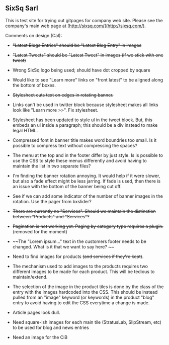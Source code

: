 SixSq Sarl
----------

This is test site for trying out gitpages for company web site.
Please see the company's main web page at
[http://sixsq.com/](http://sixsq.com/).

Comments on design (Cal):

  * ~~"Latest Blogs Entries" should be "Latest Blog Entry" in images~~

  * ~~"Latest Tweets" should be "Latest Tweet" in images (if we stick
    with one tweet)~~

  * Wrong SixSq logo being used; should have dot cropped by square

  * Would like to see "Learn more" links on "front latest" to be
    aligned along the bottom of boxes.

  * ~~Stylesheet cuts text on edges in rotating banner.~~ 

  * Links can't be used in twitter block because stylesheet makes all
    links look like "Learn more >>".  Fix stylesheet.

  * Stylesheet has been updated to style ul in the tweet block.  But,
    this embeds an ul inside a paragraph; this should be a div
    instead to make legal HTML.

  * Compressed font in banner title makes word boundries too small.
    Is it possible to compress text without compressing the spaces? 

  * The menu at the top and in the footer differ by just style.  Is is
    possible to use the CSS to style these menus differently and avoid
    having to maintain the list in two separate files? 

  * I'm finding the banner rotation annoying.  It would help if it
    were slower, but also a fade effect might be less jarring.  If
    fade is used, then there is an issue with the bottom of the banner
    being cut off. 

  * See if we can add some indicator of the number of banner images in
    the rotation.  Use the pager from bxslider? 

  * ~~There are currently no "Services".  Should we maintain the
    distinction between "Products" and "Services"?~~ 

  * ~~Pagination is not working yet.  Paging by category type requires a
    plugin.~~ (removed for the moment) 

  * ~~The "Lorem ipsum..." text in the customers footer needs to be
    changed.  What is it that we want to say here? ~~

  * Need to find images for products ~~(and services if they're kept)~~. 

  * The mechanism used to add images to the products requires two
    different images to be made for each product.  This will be
    tedious to maintain/extend.

  * The selection of the image in the product tiles is done by the
    class of the entry with the images hardcoded into the CSS.  This
    should be instead pulled from an "image" keyword (or keywords) in
    the product "blog" entry to avoid having to edit the CSS everytime
    a change is made. 

  * Article pages look dull.

  * Need square-ish images for each main tile (StratusLab, SlipStream, etc)
    to be used for blog and news entries

  * Need an image for the CiB
